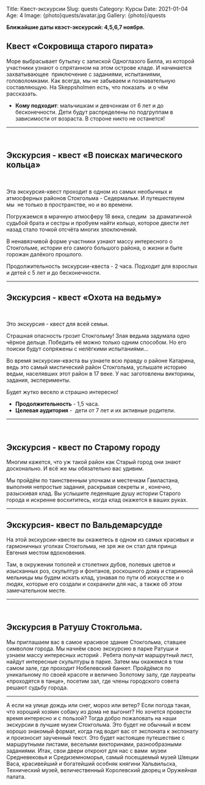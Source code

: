 Title: Квeст-экскурсии
Slug: quests
Category: Курсы
Date: 2021-01-04
Age: 4
Image: {photo}quests/avatar.jpg
Gallery: {photo}/quests

**Ближайшие даты квэст-экскурсий: 4,5,6,7 ноября.**

## Квест «Сокровища старого пирата»

Море выбрасывает бутылку с запиской Одноглазого Билла, из которой участники узнают о спрятанном на этом острове кладе. И начинается захватывающее  приключение с заданиями, испытаниями, головоломками. Как всегда, мы не забываем и познавательную составляющую. На Skeppsholmen есть, что показать  и о чём рассказать. 

* **Кому подходит**: мальчишкам и девчонкам от 6 лет и до бесконечности. Дети будут распределены по подгруппам в зависимости от возраста. В стороне никто не останется!

---
 
 
## Экскурсия - квест «В поисках магического кольца»
 

Эта экскурсия-квест проходит в одном из самых необычных и атмосферных районов Стокгольма - Седермальм. И путешествуем мы  не только в пространстве, но и во времени. 

Погружаемся в мрачную атмосферу 18 века, следим  за драматичной судьбой брата и сестры и пробуем найти кольцо, которое двести лет назад стало точкой отсчёта многих злоключений.

В ненавязчивой форме участники узнают массу интересного о Стокгольме, истории его самого большого района, о жизни и быте горожан далёкого прошлого. 

Продолжительность экскурсии-квеста - 2 часа. Подходит для взрослых и детей с 5 лет и до бесконечности. 

---

## Экскурсия - квест «Охота на ведьму»
 

Это экскурсия - квест для всей семьи. 

Страшная опасность грозит Стокгольму! Злая ведьма задумала одно чёрное дельце. Победить её можно только одним способом. Но его поиски будут сопряжены с нелёгкими испытаниями… 

Во время экскурсии-квэста вы узнаете всю правду о районе Катарина, ведь это самый мистический район Стокгольма, услышате историю ведьм, населявших этот район в 17 веке.
У нас заготовлены викторины, задания, эксперименты. 

Будет жутко весело и страшно интересно!


* **Продолжительность** - 1,5 часа. 
* **Целевая аудитория** -  дети от 7 лет и их активные родители. 

---
 
## Экскурсия - квест по Старому городу

Многим кажется, что уж такой район как Старый город они знают досконально. И всё же мы обязательно вас удивим. 

Мы пройдём по таинственным улочкам и местечкам Гамластана, выполняя непростые задания, раскрывая секреты и , конечно, разыскивая клад. Вы услышите леденящие душу истории Старого города и искренне восхититесь, когда клад окажется в ваших руках. 

---

## Экскурсия- квест по Вальдемарсудде 

На этой экскурсии-квесте вы окажетесь в одном из самых красивых и гармоничных уголках Стокгольма, не зря же он стал для принца Евгения местом вдохновения. 

Там, в окружении тополей и столетних дубов, полевых цветов и изысканных роз, скульптур и фонтанов, роскошного дома и старинной мельницы мы будем искать клад, узнавая по пути об искусстве и о людях, которые его создали и сохранили для нас, а также об этом замечательном месте.

---
 
## Экскурсия в Ратушу Стокгольма.
Мы приглашаем вас в самое красивое здание Стокгольма, ставшее символом города.
Мы начнём свою экскурсию в парке Ратуши и узнаем массу интересных историй . Ребята получат маршрутный лист, найдут интересные скульптуры в парке. Затем мы окажемся в том самом зале, где проходит Нобелевский банкет. Пройдёмся по уникальному по своей красоте и величию Золотому залу, где лауреаты «проходятся в танце», посетим зал, где члены городского совета решают судьбу города.

---

А если на улице дождь или снег, мороз или ветер? Если погода такая, что хороший хозяин собаку из дома не выгонит? Но хочется провести время интересно и с пользой? Тогда добро пожаловать на наши экскурсии в лучшие музеи Стокгольма. Это будет не обычный и всем хорошо знакомый формат, когда гид водит вас от экспоната к экспонату и произносит заученный текст. Это будет настоящее путешествие с маршрутными листами, веселыми викторинами, разнообразными заданиями. Итак, свои двери откроют для нас с вами  музеи Средневековья и Средиземноморья, самый посещаемый музей Швеции Васа, красивейший и богатейший особняк княгини Хальвильска, Технический музей, величественный Королевский дворец и Оружейная палата. 
